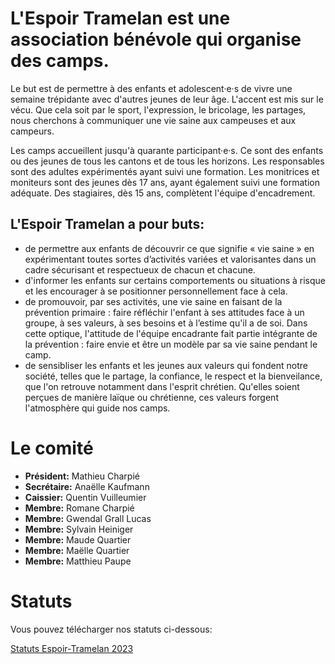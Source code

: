 
# L'Espoir Tramelan est une association bénévole qui organise des camps.

Le but est de permettre à des enfants et adolescent·e·s de vivre une semaine trépidante avec d'autres jeunes de leur âge. L'accent est mis sur le vécu. Que cela soit par le sport, l'expression, le bricolage, les partages, nous cherchons à communiquer une vie saine aux campeuses et aux campeurs.

Les camps accueillent jusqu'à quarante participant·e·s. Ce sont des enfants ou des jeunes de tous les cantons et de tous les horizons. Les responsables sont des adultes expérimentés ayant suivi une formation. Les monitrices et moniteurs sont des jeunes dès 17 ans, ayant également suivi une formation adéquate. Des stagiaires, dès 15 ans, complètent l'équipe d'encadrement.

## L'Espoir Tramelan a pour buts:

* de permettre aux enfants de découvrir ce que signifie « vie saine » en expérimentant toutes sortes d’activités variées et valorisantes dans un cadre sécurisant et respectueux de chacun et chacune.
* d'informer les enfants sur certains comportements ou situations à risque et les encourager à se positionner personnellement face à cela.
* de promouvoir, par ses activités, une vie saine en faisant de la prévention primaire : faire réfléchir l'enfant à ses attitudes face à un groupe, à ses valeurs, à ses besoins et à l’estime qu'il a de soi. Dans cette optique, l'attitude de l'équipe encadrante fait partie intégrante de la prévention : faire envie et être un modèle par sa vie saine pendant le camp.
* de sensibliser les enfants et les jeunes aux valeurs qui fondent notre société, telles que le partage, la confiance, le respect et la bienveilance, que l'on retrouve notamment dans l'esprit chrétien. Qu'elles soient perçues de manière laïque ou chrétienne, ces valeurs forgent l'atmosphère qui guide nos camps.

# Le comité

* **Président:** Mathieu Charpié
* **Secrétaire:** Anaëlle Kaufmann
* **Caissier:** Quentin Vuilleumier
* **Membre:** Romane Charpié
* **Membre:** Gwendal Grall Lucas
* **Membre:** Sylvain Heiniger
* **Membre:** Maude Quartier
* **Membre:** Maëlle Quartier
* **Membre:** Matthieu Paupe

# Statuts

Vous pouvez télécharger nos statuts ci-dessous:

[Statuts Espoir-Tramelan 2023](https://espoir-tramelan.ch/uploads/statuts_2023.pdf "Statuts Espoir-Tramelan 2023")

